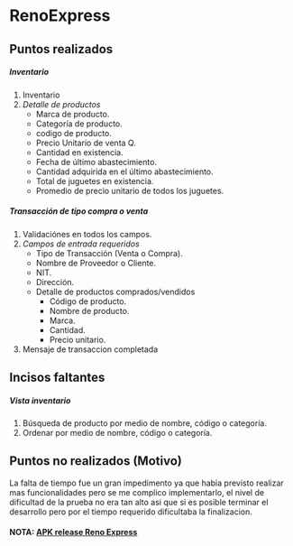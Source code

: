 # RenoExpress

## Puntos realizados
##### Inventario
1. Inventario
2. *Detalle de productos*
    - Marca de producto.
    - Categoría de producto.
    - codigo de producto.
    - Precio Unitario de venta Q.
    - Cantidad en existencia.
    - Fecha de último abastecimiento.
    - Cantidad adquirida en el último abastecimiento.
    - Total de juguetes en existencia.
    - Promedio de precio unitario de todos los juguetes.

##### Transacción de tipo compra o venta 
1. Validaciónes en todos los campos.
2. *Campos de entrada requeridos*
   - Tipo de Transacción (Venta o Compra).
   - Nombre de Proveedor o Cliente.
   - NIT.
   - Dirección.
   - Detalle de productos comprados/vendidos
     - Código de producto.
     - Nombre de producto.
     - Marca.
     - Cantidad.
     - Precio unitario.
3. Mensaje de transaccion completada

## Incisos faltantes
##### Vista inventario
1. Búsqueda de producto por medio de nombre, código o categoría.
2. Ordenar por medio de nombre, código o categoría.

## Puntos no realizados (Motivo)
La falta de tiempo fue un gran impedimento ya que habia previsto realizar mas funcionalidades pero se me complico implementarlo, el nivel de dificultad de la prueba no era tan alto asi que si es posible terminar el desarrollo pero por el tiempo requerido dificultaba la finalizacion.

#### NOTA: [APK release Reno Express](android/app/release) 
